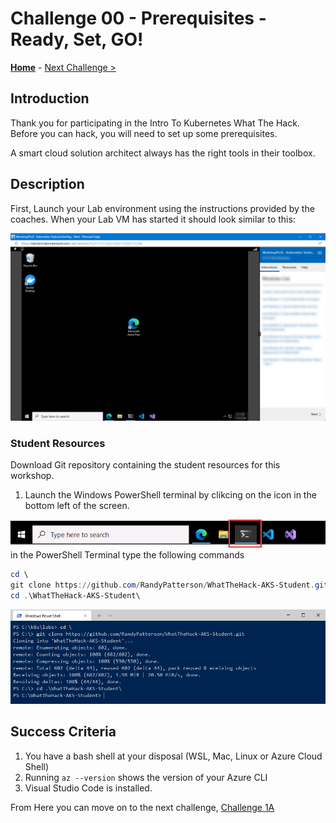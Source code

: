 # Challenge 00 - Prerequisites - Ready, Set, GO!

**[Home](../README.md)** - [Next Challenge >](./Challenge-01.md)

## Introduction

Thank you for participating in the Intro To Kubernetes What The Hack. Before you can hack, you will need to set up some prerequisites.

A smart cloud solution architect always has the right tools in their toolbox.

## Description

First, Launch your Lab environment using the instructions provided by the coaches. When your Lab VM has started it should look similar to this:

![](./content/ch-00-03.png)



### Student Resources
Download Git repository containing the student resources for this workshop.

1. Launch the Windows PowerShell terminal by clikcing on the icon in the bottom left of the screen.

![](./content/ch-00-01.png)
in the PowerShell Terminal type the following commands
```PowerShell
cd \
git clone https://github.com/RandyPatterson/WhatTheHack-AKS-Student.git
cd .\WhatTheHack-AKS-Student\
```
![](./content/ch-00-02.png)

## Success Criteria

1. You have a bash shell at your disposal (WSL, Mac, Linux or Azure Cloud Shell)
1. Running `az --version` shows the version of your Azure CLI
1. Visual Studio Code is installed.

From Here you can move on to the next challenge, [Challenge 1A](./Challenge-01A.md)